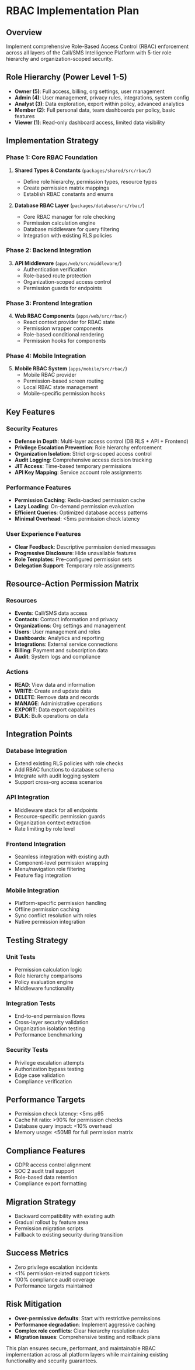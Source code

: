 # RBAC Implementation Plan

## Overview
Implement comprehensive Role-Based Access Control (RBAC) enforcement across all layers of the Call/SMS Intelligence Platform with 5-tier role hierarchy and organization-scoped security.

## Role Hierarchy (Power Level 1-5)
- **Owner (5)**: Full access, billing, org settings, user management
- **Admin (4)**: User management, privacy rules, integrations, system config  
- **Analyst (3)**: Data exploration, export within policy, advanced analytics
- **Member (2)**: Full personal data, team dashboards per policy, basic features
- **Viewer (1)**: Read-only dashboard access, limited data visibility

## Implementation Strategy

### Phase 1: Core RBAC Foundation
1. **Shared Types & Constants** (`packages/shared/src/rbac/`)
   - Define role hierarchy, permission types, resource types
   - Create permission matrix mappings
   - Establish RBAC constants and enums

2. **Database RBAC Layer** (`packages/database/src/rbac/`)
   - Core RBAC manager for role checking
   - Permission calculation engine
   - Database middleware for query filtering
   - Integration with existing RLS policies

### Phase 2: Backend Integration  
3. **API Middleware** (`apps/web/src/middleware/`)
   - Authentication verification
   - Role-based route protection
   - Organization-scoped access control
   - Permission guards for endpoints

### Phase 3: Frontend Integration
4. **Web RBAC Components** (`apps/web/src/rbac/`)
   - React context provider for RBAC state
   - Permission wrapper components
   - Role-based conditional rendering
   - Permission hooks for components

### Phase 4: Mobile Integration
5. **Mobile RBAC System** (`apps/mobile/src/rbac/`)
   - Mobile RBAC provider
   - Permission-based screen routing
   - Local RBAC state management
   - Mobile-specific permission hooks

## Key Features

### Security Features
- **Defense in Depth**: Multi-layer access control (DB RLS + API + Frontend)
- **Privilege Escalation Prevention**: Role hierarchy enforcement
- **Organization Isolation**: Strict org-scoped access control
- **Audit Logging**: Comprehensive access decision tracking
- **JIT Access**: Time-based temporary permissions
- **API Key Mapping**: Service account role assignments

### Performance Features
- **Permission Caching**: Redis-backed permission cache
- **Lazy Loading**: On-demand permission evaluation
- **Efficient Queries**: Optimized database access patterns
- **Minimal Overhead**: <5ms permission check latency

### User Experience Features
- **Clear Feedback**: Descriptive permission denied messages
- **Progressive Disclosure**: Hide unavailable features
- **Role Templates**: Pre-configured permission sets
- **Delegation Support**: Temporary role assignments

## Resource-Action Permission Matrix

### Resources
- **Events**: Call/SMS data access
- **Contacts**: Contact information and privacy
- **Organizations**: Org settings and management
- **Users**: User management and roles
- **Dashboards**: Analytics and reporting
- **Integrations**: External service connections
- **Billing**: Payment and subscription data
- **Audit**: System logs and compliance

### Actions
- **READ**: View data and information
- **WRITE**: Create and update data
- **DELETE**: Remove data and records
- **MANAGE**: Administrative operations
- **EXPORT**: Data export capabilities
- **BULK**: Bulk operations on data

## Integration Points

### Database Integration
- Extend existing RLS policies with role checks
- Add RBAC functions to database schema
- Integrate with audit logging system
- Support cross-org access scenarios

### API Integration  
- Middleware stack for all endpoints
- Resource-specific permission guards
- Organization context extraction
- Rate limiting by role level

### Frontend Integration
- Seamless integration with existing auth
- Component-level permission wrapping
- Menu/navigation role filtering
- Feature flag integration

### Mobile Integration
- Platform-specific permission handling
- Offline permission caching
- Sync conflict resolution with roles
- Native permission integration

## Testing Strategy

### Unit Tests
- Permission calculation logic
- Role hierarchy comparisons
- Policy evaluation engine
- Middleware functionality

### Integration Tests
- End-to-end permission flows
- Cross-layer security validation
- Organization isolation testing
- Performance benchmarking

### Security Tests
- Privilege escalation attempts
- Authorization bypass testing
- Edge case validation
- Compliance verification

## Performance Targets
- Permission check latency: <5ms p95
- Cache hit ratio: >90% for permission checks
- Database query impact: <10% overhead
- Memory usage: <50MB for full permission matrix

## Compliance Features
- GDPR access control alignment
- SOC 2 audit trail support
- Role-based data retention
- Compliance export formatting

## Migration Strategy
- Backward compatibility with existing auth
- Gradual rollout by feature area
- Permission migration scripts
- Fallback to existing security during transition

## Success Metrics
- Zero privilege escalation incidents
- <1% permission-related support tickets
- 100% compliance audit coverage
- Performance targets maintained

## Risk Mitigation
- **Over-permissive defaults**: Start with restrictive permissions
- **Performance degradation**: Implement aggressive caching
- **Complex role conflicts**: Clear hierarchy resolution rules
- **Migration issues**: Comprehensive testing and rollback plans

This plan ensures secure, performant, and maintainable RBAC implementation across all platform layers while maintaining existing functionality and security guarantees.